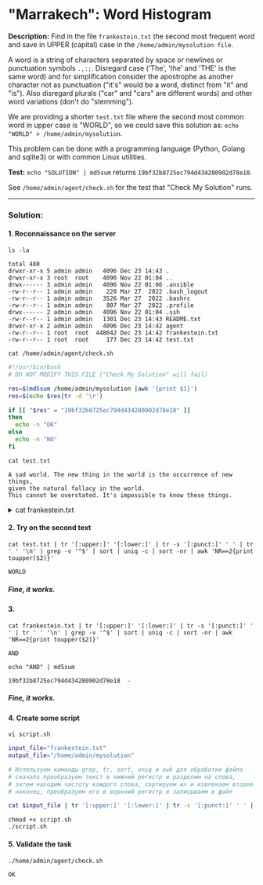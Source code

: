 # "Marrakech": Word Histogram

**Description:** Find in the file `frankestein.txt` the second most frequent word and save in UPPER (capital) case in the `/home/admin/mysolution file`.  

A word is a string of characters separated by space or newlines or punctuation symbols `.,:;`. Disregard case ('The', 'the' and 'THE' is the same word) and for simplification consider the apostrophe as another character not as punctuation ("it's" would be a word, distinct from "it" and "is"). Also disregard plurals ("car" and "cars" are different words) and other word variations (don't do "stemming").  

We are providing a shorter `test.txt` file where the second most common word in upper case is "WORLD", so we could save this solution as: `echo "WORLD" > /home/admin/mysolution`.  

This problem can be done with a programming language (Python, Golang and sqlite3) or with common Linux utilities.  

**Test:** `echo "SOLUTION" | md5sum` returns `19bf32b8725ec794d434280902d78e18`.  

See `/home/admin/agent/check.sh` for the test that "Check My Solution" runs.  


---

### Solution:
#### 1. Reconnaissance on the server
`ls -la`  
```console
total 480
drwxr-xr-x 5 admin admin   4096 Dec 23 14:43 .
drwxr-xr-x 3 root  root    4096 Nov 22 01:04 ..
drwx------ 3 admin admin   4096 Nov 22 01:06 .ansible
-rw-r--r-- 1 admin admin    220 Mar 27  2022 .bash_logout
-rw-r--r-- 1 admin admin   3526 Mar 27  2022 .bashrc
-rw-r--r-- 1 admin admin    807 Mar 27  2022 .profile
drwx------ 2 admin admin   4096 Nov 22 01:04 .ssh
-rw-r--r-- 1 admin admin   1301 Dec 23 14:43 README.txt
drwxr-xr-x 2 admin admin   4096 Dec 23 14:42 agent
-rw-r--r-- 1 root  root  448642 Dec 23 14:42 frankestein.txt
-rw-r--r-- 1 root  root     177 Dec 23 14:42 test.txt
```

`cat /home/admin/agent/check.sh`  
```bash
#!/usr/bin/bash
# DO NOT MODIFY THIS FILE ("Check My Solution" will fail)

res=$(md5sum /home/admin/mysolution |awk '{print $1}')
res=$(echo $res|tr -d '\r')

if [[ "$res" = "19bf32b8725ec794d434280902d78e18" ]]
then
  echo -n "OK"
else
  echo -n "NO"
fi
```

`cat test.txt`  
```text
A sad world. The new thing in the world is the occurrence of new things,
given the natural fallacy in the world.
This cannot be overstated. It's impossible to know these things.
```


<details>

  <summary>cat frankestein.txt</summary>

```text
The Project Gutenberg eBook of Frankenstein, by Mary Wollstonecraft Shelley

This eBook is for the use of anyone anywhere in the United States and
most other parts of the world at no cost and with almost no restrictions
whatsoever. You may copy it, give it away or re-use it under the terms
of the Project Gutenberg License included with this eBook or online at
www.gutenberg.org. If you are not located in the United States, you
will have to check the laws of the country where you are located before
using this eBook.

Title: Frankenstein
       or, The Modern Prometheus

Author: Mary Wollstonecraft Shelley

Release Date: October 31, 1993 [eBook #84]
[Most recently updated: December 2, 2022]

Language: English

Character set encoding: UTF-8

Produced by: Judith Boss, Christy Phillips, Lynn Hanninen and David Meltzer. HTML version by Al Haines.
Further corrections by Menno de Leeuw.

*** START OF THE PROJECT GUTENBERG EBOOK FRANKENSTEIN ***




Frankenstein;

or, the Modern Prometheus

by Mary Wollstonecraft (Godwin) Shelley


 CONTENTS

 Letter 1
 Letter 2
 Letter 3
 Letter 4
 Chapter 1
 Chapter 2
 Chapter 3
 Chapter 4
 Chapter 5
 Chapter 6
 Chapter 7
 Chapter 8
 Chapter 9
 Chapter 10
 Chapter 11
 Chapter 12
 Chapter 13
 Chapter 14
 Chapter 15
 Chapter 16
 Chapter 17
 Chapter 18
 Chapter 19
 Chapter 20
 Chapter 21
 Chapter 22
 Chapter 23
 Chapter 24
```

</details>


#### 2. Try on the second text
`cat test.txt | tr '[:upper:]' '[:lower:]' | tr -s '[:punct:]' ' ' | tr ' ' '\n' | grep -v '^$' | sort | uniq -c | sort -nr | awk 'NR==2{print toupper($2)}'`  
```console
WORLD
```
##### Fine, it works.


#### 3. 
`cat frankestein.txt | tr '[:upper:]' '[:lower:]' | tr -s '[:punct:]' ' ' | tr ' ' '\n' | grep -v '^$' | sort | uniq -c | sort -nr | awk 'NR==2{print toupper($2)}'`  
```console
AND
```

`echo "AND" | md5sum`  
```console
19bf32b8725ec794d434280902d78e18  -
```
##### Fine, it works.


#### 4. Create some script
`vi script.sh`  
```bash
input_file="frankestein.txt"
output_file="/home/admin/mysolution"

# Используем команды grep, tr, sort, uniq и awk для обработки файла
# сначала преобразуем текст в нижний регистр и разделим на слова,
# затем находим частоту каждого слова, сортируем их и извлекаем второе слово
# наконец, преобразуем его в верхний регистр и записываем в файл

cat $input_file | tr '[:upper:]' '[:lower:]' | tr -s '[:punct:]' ' ' | tr ' ' '\n' | grep -v '^$' | sort | uniq -c | sort -nr | awk 'NR==2{print toupper($2)}' > $output_file
```
`chmod +x script.sh`  
`./script.sh`  



#### 5. Validate the task
`./home/admin/agent/check.sh`  
```console
OK
```

